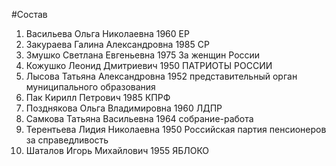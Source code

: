 #Состав
1. Васильева Ольга Николаевна 1960 ЕР
2. Закураева Галина Александровна 1985 СР
3. Змушко Светлана Евгеньевна 1975 За женщин России
4. Кожушко Леонид Дмитриевич 1950 ПАТРИОТЫ РОССИИ
5. Лысова Татьяна Александровна 1952 представительный орган муниципального образования
6. Пак Кирилл Петрович 1985 КПРФ
7. Позднякова Ольга Владимировна 1960 ЛДПР
8. Самкова Татьяна Васильевна 1964 собрание-работа
9. Терентьева Лидия Николаевна 1950 Российская партия пенсионеров за справедливость
10. Шаталов Игорь Михайлович 1955 ЯБЛОКО
